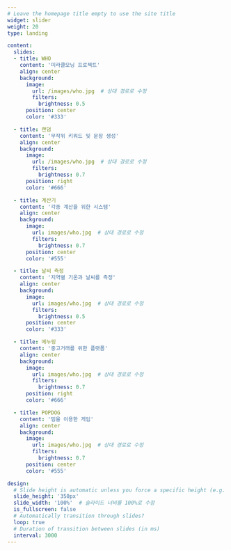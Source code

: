 ```yaml
---
# Leave the homepage title empty to use the site title
widget: slider
weight: 20
type: landing

content:
  slides:
  - title: WHO
    content: '미라클모닝 프로젝트'
    align: center
    background:
      image:
        url: /images/who.jpg  # 상대 경로로 수정
        filters:
          brightness: 0.5
      position: center
      color: '#333'

  - title: 랜덤
    content: '무작위 키워드 및 문장 생성'
    align: center
    background:
      image:
        url: /images/who.jpg  # 상대 경로로 수정
        filters:
          brightness: 0.7
      position: right
      color: '#666'

  - title: 계산기
    content: '각종 계산을 위한 시스템'
    align: center
    background:
      image:
        url: images/who.jpg  # 상대 경로로 수정
        filters:
          brightness: 0.7
      position: center
      color: '#555'

  - title: 날씨 측정
    content: '지역별 기온과 날씨를 측정'
    align: center
    background:
      image:
        url: images/who.jpg  # 상대 경로로 수정
        filters:
          brightness: 0.5
      position: center
      color: '#333'

  - title: 에누링
    content: '중고거래를 위한 플랫폼'
    align: center
    background:
      image:
        url: images/who.jpg  # 상대 경로로 수정
        filters:
          brightness: 0.7
      position: right
      color: '#666'

  - title: POPDOG
    content: '밈을 이용한 게임'
    align: center
    background:
      image:
        url: images/who.jpg  # 상대 경로로 수정
        filters:
          brightness: 0.7
      position: center
      color: '#555'

design:
  # Slide height is automatic unless you force a specific height (e.g. '400px')
  slide_height: '350px'
  slide_width: '100%'  # 슬라이드 너비를 100%로 수정
  is_fullscreen: false
  # Automatically transition through slides?
  loop: true
  # Duration of transition between slides (in ms)
  interval: 3000
---
```

